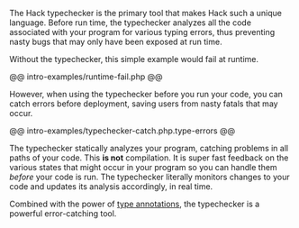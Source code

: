 The Hack typechecker is the primary tool that makes Hack such a unique language. Before run time, the typechecker analyzes all the code associated with your program for various typing errors, thus preventing nasty bugs that may only have been exposed at run time. 

Without the typechecker, this simple example would fail at runtime.

@@ intro-examples/runtime-fail.php @@

However, when using the typechecker before you run your code, you can catch errors before deployment, saving users from nasty fatals that may occur.

@@ intro-examples/typechecker-catch.php.type-errors @@

The typechecker statically analyzes your program, catching problems in all paths of your code. This **is not** compilation. It is super fast feedback on the various states that might occur in your program so you can handle them *before* your code is run. The typechecker literally monitors changes to your code and updates its analysis accordingly, in real time.

Combined with the power of [type annotations](../types/intro.md), the typechecker is a powerful error-catching tool.
